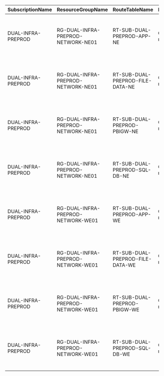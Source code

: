 | SubscriptionName | ResourceGroupName | RouteTableName | RG_Compliance | MissingRoutes | 
|------------------|-------------------|----------------|---------------|---------------|
| DUAL-INFRA-PREPROD | RG-DUAL-INFRA-PREPROD-NETWORK-NE01 | RT-SUB-DUAL-PREPROD-APP-NE | Correct resource group | VNET-HUK-INFRA-PREPROD-NE01 VNET-HUK-INFRA-PREPROD-WE01 | 
| DUAL-INFRA-PREPROD | RG-DUAL-INFRA-PREPROD-NETWORK-NE01 | RT-SUB-DUAL-PREPROD-FILE-DATA-NE | Correct resource group | VNET-HUK-INFRA-PREPROD-NE01 VNET-HUK-INFRA-PREPROD-WE01 | 
| DUAL-INFRA-PREPROD | RG-DUAL-INFRA-PREPROD-NETWORK-NE01 | RT-SUB-DUAL-PREPROD-PBIGW-NE | Correct resource group | VNET-HUK-INFRA-PREPROD-NE01 VNET-HUK-INFRA-PREPROD-WE01 | 
| DUAL-INFRA-PREPROD | RG-DUAL-INFRA-PREPROD-NETWORK-NE01 | RT-SUB-DUAL-PREPROD-SQL-DB-NE | Correct resource group | VNET-HUK-INFRA-PREPROD-NE01 VNET-HUK-INFRA-PREPROD-WE01 | 
| DUAL-INFRA-PREPROD | RG-DUAL-INFRA-PREPROD-NETWORK-WE01 | RT-SUB-DUAL-PREPROD-APP-WE | Correct resource group | VNET-HUK-INFRA-PREPROD-NE01 VNET-HUK-INFRA-PREPROD-WE01 | 
| DUAL-INFRA-PREPROD | RG-DUAL-INFRA-PREPROD-NETWORK-WE01 | RT-SUB-DUAL-PREPROD-FILE-DATA-WE | Correct resource group | VNET-HUK-INFRA-PREPROD-NE01 VNET-HUK-INFRA-PREPROD-WE01 | 
| DUAL-INFRA-PREPROD | RG-DUAL-INFRA-PREPROD-NETWORK-WE01 | RT-SUB-DUAL-PREPROD-PBIGW-WE | Correct resource group | VNET-HUK-INFRA-PREPROD-NE01 VNET-HUK-INFRA-PREPROD-WE01 | 
| DUAL-INFRA-PREPROD | RG-DUAL-INFRA-PREPROD-NETWORK-WE01 | RT-SUB-DUAL-PREPROD-SQL-DB-WE | Correct resource group | VNET-HUK-INFRA-PREPROD-NE01 VNET-HUK-INFRA-PREPROD-WE01 |